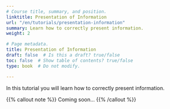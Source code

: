 ```yaml
---
# Course title, summary, and position.
linktitle: Presentation of Information
url: "/en/tutorials/presentation-information"
summary: Learn how to correctly present information.
weight: 2

# Page metadata.
title: Presentation of Information
draft: false  # Is this a draft? true/false
toc: false  # Show table of contents? true/false
type: book  # Do not modify.

---
```


In this tutorial you will learn how to correctly present information.

{{% callout note %}}
Coming soon...
{{% /callout %}}

